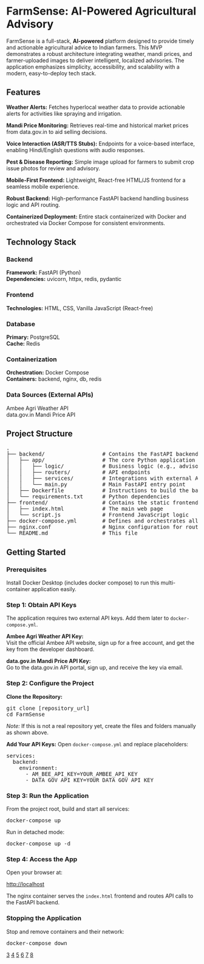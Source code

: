

<h1>FarmSense: AI-Powered Agricultural Advisory</h1>
<p>FarmSense is a full-stack, <strong>AI-powered</strong> platform designed to provide timely and actionable agricultural advice to Indian farmers. This MVP demonstrates a robust architecture integrating weather, mandi prices, and farmer-uploaded images to deliver intelligent, localized advisories. The application emphasizes simplicity, accessibility, and scalability with a modern, easy-to-deploy tech stack.</p>

<h2>Features</h2>
<p><strong>Weather Alerts:</strong> Fetches hyperlocal weather data to provide actionable alerts for activities like spraying and irrigation.</p>
<p><strong>Mandi Price Monitoring:</strong> Retrieves real-time and historical market prices from data.gov.in to aid selling decisions.</p>
<p><strong>Voice Interaction (ASR/TTS Stubs):</strong> Endpoints for a voice-based interface, enabling Hindi/English questions with audio responses.</p>
<p><strong>Pest &amp; Disease Reporting:</strong> Simple image upload for farmers to submit crop issue photos for review and advisory.</p>
<p><strong>Mobile-First Frontend:</strong> Lightweight, React-free HTML/JS frontend for a seamless mobile experience.</p>
<p><strong>Robust Backend:</strong> High-performance FastAPI backend handling business logic and API routing.</p>
<p><strong>Containerized Deployment:</strong> Entire stack containerized with Docker and orchestrated via Docker Compose for consistent environments.</p>

<h2>Technology Stack</h2>
<h3>Backend</h3>
<p><strong>Framework:</strong> FastAPI (Python)<br>
<strong>Dependencies:</strong> uvicorn, httpx, redis, pydantic</p>

<h3>Frontend</h3>
<p><strong>Technologies:</strong> HTML, CSS, Vanilla JavaScript (React-free)</p>

<h3>Database</h3>
<p><strong>Primary:</strong> PostgreSQL<br>
<strong>Cache:</strong> Redis</p>

<h3>Containerization</h3>
<p><strong>Orchestration:</strong> Docker Compose<br>
<strong>Containers:</strong> backend, nginx, db, redis</p>

<h3>Data Sources (External APIs)</h3>
<p>Ambee Agri Weather API<br>
data.gov.in Mandi Price API</p>

<h2>Project Structure</h2>
<pre>
.
├── backend/                  # Contains the FastAPI backend application
│   ├── app/                  # The core Python application
│   │   ├── logic/            # Business logic (e.g., advisory rules)
│   │   ├── routers/          # API endpoints
│   │   ├── services/         # Integrations with external APIs and caching
│   │   └── main.py           # Main FastAPI entry point
│   ├── Dockerfile            # Instructions to build the backend image
│   └── requirements.txt      # Python dependencies
├── frontend/                 # Contains the static frontend files
│   ├── index.html            # The main web page
│   └── script.js             # Frontend JavaScript logic
├── docker-compose.yml        # Defines and orchestrates all services
├── nginx.conf                # Nginx configuration for routing
└── README.md                 # This file
</pre>

<h2>Getting Started</h2>

<h3>Prerequisites</h3>
<p>Install Docker Desktop (includes docker compose) to run this multi-container application easily.</p>

<h3>Step 1: Obtain API Keys</h3>
<p>The application requires two external API keys. Add them later to <code>docker-compose.yml</code>.</p>
<p><strong>Ambee Agri Weather API Key:</strong><br>
Visit the official Ambee API website, sign up for a free account, and get the key from the developer dashboard.</p>
<p><strong>data.gov.in Mandi Price API Key:</strong><br>
Go to the data.gov.in API portal, sign up, and receive the key via email.</p>

<h3>Step 2: Configure the Project</h3>
<p><strong>Clone the Repository:</strong></p>
<pre>
git clone [repository_url]
cd FarmSense
</pre>
<p><em>Note:</em> If this is not a real repository yet, create the files and folders manually as shown above.</p>
<p><strong>Add Your API Keys:</strong> Open <code>docker-compose.yml</code> and replace placeholders:</p>
<pre>
services:
  backend:
    environment:
      - AM_BEE_API_KEY=YOUR_AMBEE_API_KEY
      - DATA_GOV_API_KEY=YOUR_DATA_GOV_API_KEY
</pre>

<h3>Step 3: Run the Application</h3>
<p>From the project root, build and start all services:</p>
<pre>
docker-compose up
</pre>
<p>Run in detached mode:</p>
<pre>
docker-compose up -d
</pre>

<h3>Step 4: Access the App</h3>
<p>Open your browser at:</p>
<p><a href="http://localhost">http://localhost</a></p>
<p>The nginx container serves the <code>index.html</code> frontend and routes API calls to the FastAPI backend.</p>

<h3>Stopping the Application</h3>
<p>Stop and remove containers and their network:</p>
<pre>
docker-compose down
</pre>


[3](https://www.markdownguide.org/basic-syntax/)
[4](https://google.github.io/styleguide/docguide/style.html)
[5](https://github.com/orgs/community/discussions/109580)
[6](https://www.freecodecamp.org/news/github-flavored-markdown-syntax-examples/)
[7](https://docs.github.com/en/repositories/managing-your-repositorys-settings-and-features/customizing-your-repository/about-readmes)
[8](https://stackoverflow.com/questions/14951321/how-to-display-html-content-in-github-readme-md)
